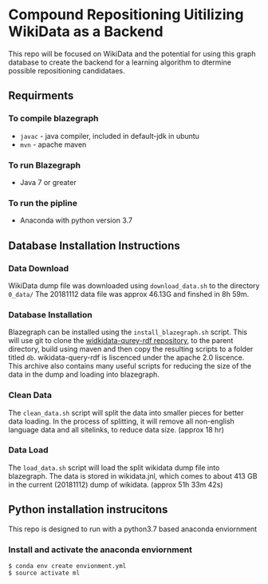 # Compound Repositioning Uitilizing WikiData as a Backend

This repo will be focused on WikiData and the potential for using this graph
database to create the backend for a learning algorithm to dtermine possible
repositioning candidataes.

## Requirments

### To compile blazegraph

- `javac` - java compiler, included in default-jdk in ubuntu
- `mvn` - apache maven

### To run Blazegraph

- Java 7 or greater

### To run the pipline

- Anaconda with python version 3.7

## Database Installation Instructions

### Data Download

WikiData dump file was downloaded using `download_data.sh` to the directory `0_data/`
The 20181112 data file was approx 46.13G and finshed in 8h 59m.

### Database Installation

Blazegraph can be installed using the `install_blazegraph.sh` script. This will
use git to clone the [widkidata-qurey-rdf
repository](https://github.com/wikimedia/wikidata-query-rdf), to the parent directory, 
build using maven and then copy the resulting scripts to a folder titled `db`.
wikidata-query-rdf is liscenced under the apache 2.0 liscence. This archive also
contains many useful scripts for reducing the size of the data in the dump and
loading into blazegraph.

### Clean Data

The `clean_data.sh` script will split the data into smaller pieces for better
data loading. In the process of splitting, it will remove all non-english
language data and all sitelinks, to reduce data size. (approx 18 hr)

### Data Load

The `load_data.sh` script will load the split wikidata dump file into blazegraph.
The data is stored in wikidata.jnl, which comes to about 413 GB in the current
(20181112) dump of wikidata. (approx 51h 33m 42s)

## Python installation instrucitons

This repo is designed to run with a python3.7 based anaconda enviornment

### Install and activate the anaconda enviornment

    $ conda env create envionment.yml
    $ source activate ml

